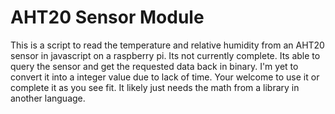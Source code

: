 <h1> AHT20 Sensor Module </h1>

This is a script to read the temperature and relative humidity from an AHT20 sensor in javascript on a raspberry pi. Its not currently complete. Its able to query the sensor and get the requested data back in binary. I'm yet to convert it into a integer value due to lack of time. Your welcome to use it or complete it as you see fit. It likely just needs the math from a library in another language.
